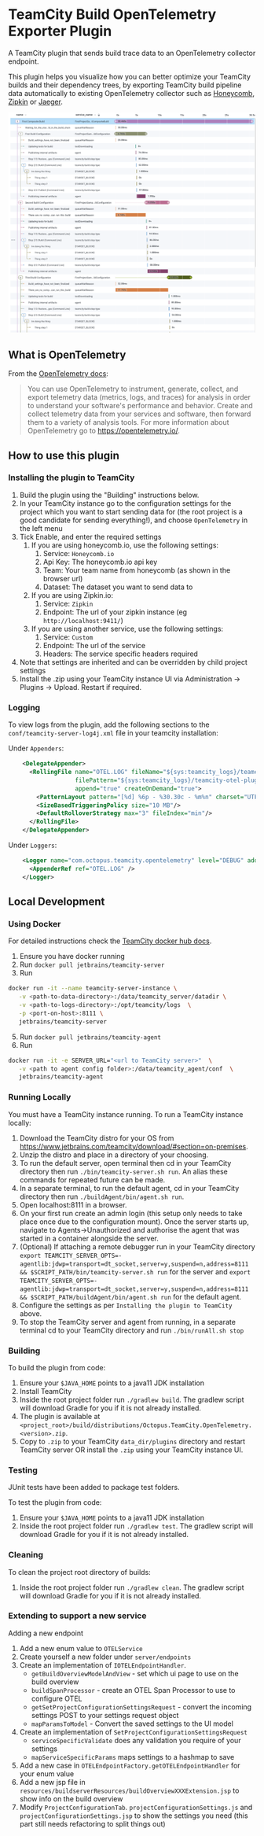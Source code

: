 # TeamCity Build OpenTelemetry Exporter Plugin

A TeamCity plugin that sends build trace data to an OpenTelemetry collector endpoint.

This plugin helps you visualize how you can better optimize your TeamCity builds and their dependency trees, by exporting TeamCity build pipeline data automatically to existing OpenTelemetry collector such as [Honeycomb](https://www.honeycomb.io/), [Zipkin](https://zipkin.io/) or [Jaeger](https://www.jaegertracing.io).

![trace_image.png](trace_image.png)

## What is OpenTelemetry


From the [OpenTelemetry docs](https://opentelemetry.io/docs/):

> You can use OpenTelemetry to instrument, generate, collect, and export telemetry data (metrics, logs, and traces) for analysis in order to understand your software's performance and behavior. Create and collect telemetry data from your services and software, then forward them to a variety of analysis tools. For more information about OpenTelemetry go to https://opentelemetry.io/.

## How to use this plugin

### Installing the plugin to TeamCity

1. Build the plugin using the "Building" instructions below.
2. In your TeamCity instance go to the configuration settings for the project which you want to start sending data for (the root project is a good candidate for sending everything!), and choose `OpenTelemetry` in the left menu
3. Tick Enable, and enter the required settings
   1. If you are using honeycomb.io, use the following settings:
      1. Service: `Honeycomb.io`
      2. Api Key: The honeycomb.io api key
      2. Team: Your team name from honeycomb (as shown in the browser url)
      3. Dataset: The dataset you want to send data to
   2. If you are using Zipkin.io:
      1. Service: `Zipkin`
      2. Endpoint: The url of your zipkin instance (eg `http://localhost:9411/`)
   3. If you are using another service, use the following settings:
      1. Service: `Custom`
      2. Endpoint: The url of the service
      3. Headers: The service specific headers required
4. Note that settings are inherited and can be overridden by child project settings
5. Install the .zip using your TeamCity instance UI via Administration -> Plugins -> Upload. Restart if required.

### Logging

To view logs from the plugin, add the following sections to the `conf/teamcity-server-log4j.xml` file in your teamcity installation:

Under `Appenders`:
```xml
    <DelegateAppender>
      <RollingFile name="OTEL.LOG" fileName="${sys:teamcity_logs}/teamcity-otel-plugin.log"
                   filePattern="${sys:teamcity_logs}/teamcity-otel-plugin.log.%i"
                   append="true" createOnDemand="true">
        <PatternLayout pattern="[%d] %6p - %30.30c - %m%n" charset="UTF-8"/>
        <SizeBasedTriggeringPolicy size="10 MB"/>
        <DefaultRolloverStrategy max="3" fileIndex="min"/>
      </RollingFile>
    </DelegateAppender>
```

Under `Loggers`:
```xml
    <Logger name="com.octopus.teamcity.opentelemetry" level="DEBUG" additivity="false">
      <AppenderRef ref="OTEL.LOG" />
    </Logger>
```

## Local Development

### Using Docker

For detailed instructions check the [TeamCity docker hub docs](https://hub.docker.com/r/jetbrains/teamcity-server).

1. Ensure you have docker running
2. Run `docker pull jetbrains/teamcity-server`
3. Run 
```bash 
docker run -it --name teamcity-server-instance \
   -v <path-to-data-directory>:/data/teamcity_server/datadir \
   -v <path-to-logs-directory>:/opt/teamcity/logs  \
   -p <port-on-host>:8111 \
   jetbrains/teamcity-server
```
   
5. Run `docker pull jetbrains/teamcity-agent`
6. Run 
```bash 
docker run -it -e SERVER_URL="<url to TeamCity server>"  \
   -v <path to agent config folder>:/data/teamcity_agent/conf  \      
   jetbrains/teamcity-agent
 ```

### Running Locally

You must have a TeamCity instance running. To run a TeamCity instance locally:
1. Download the TeamCity distro for your OS from https://www.jetbrains.com/teamcity/download/#section=on-premises.
2. Unzip the distro and place in a directory of your choosing. 
3. To run the default server, open terminal then cd in your TeamCity directory then run `./bin/teamcity-server.sh run`. An alias these commands for repeated future can be made.
4. In a separate terminal, to run the default agent, cd in your TeamCity directory then run `./buildAgent/bin/agent.sh run`.
5. Open localhost:8111 in a browser.
6. On your first run create an admin login (this setup only needs to take place once due to the configuration mount). Once the server starts up, navigate to Agents->Unauthorized and authorise the agent that was started in a container alongside the server.
7. (Optional) If attaching a remote debugger run in your TeamCity directory `export TEAMCITY_SERVER_OPTS=-agentlib:jdwp=transport=dt_socket,server=y,suspend=n,address=8111 && $SCRIPT_PATH/bin/teamcity-server.sh run` for the server and `export TEAMCITY_SERVER_OPTS=-agentlib:jdwp=transport=dt_socket,server=y,suspend=n,address=8111 && $SCRIPT_PATH/buildAgent/bin/agent.sh run` for the default agent.
8. Configure the settings as per `Installing the plugin to TeamCity` above.
9. To stop the TeamCity server and agent from running, in a separate terminal cd to your TeamCity directory and run `./bin/runAll.sh stop`

### Building

To build the plugin from code:
1. Ensure your `$JAVA_HOME` points to a java11 JDK installation
2. Install TeamCity
3. Inside the root project folder run `./gradlew build`. The gradlew script will download Gradle for you if it is not already installed.
4. The plugin is available at `<project_root>/build/distributions/Octopus.TeamCity.OpenTelemetry.<version>.zip`.
5. Copy to `.zip` to your TeamCity `data_dir/plugins` directory and restart TeamCity server OR install the `.zip` using your TeamCity instance UI.

### Testing

JUnit tests have been added to package test folders.

To test the plugin from code:
1. Ensure your `$JAVA_HOME` points to a java11 JDK installation
2. Inside the root project folder run `./gradlew test`. The gradlew script will download Gradle for you if it is not already installed.

### Cleaning

To clean the project root directory of builds:
1. Inside the root project folder run `./gradlew clean`. The gradlew script will download Gradle for you if it is not already installed.

### Extending to support a new service

Adding a new endpoint
1. Add a new enum value to `OTELService`
2. Create yourself a new folder under `server/endpoints`
3. Create an implementation of `IOTELEndpointHandler`.
   - `getBuildOverviewModelAndView` - set which ui page to use on the build overview
   - `buildSpanProcessor` - create an OTEL Span Processor to use to configure OTEL
   - `getSetProjectConfigurationSettingsRequest` - convert the incoming settings POST to your settings request object
   - `mapParamsToModel` - Convert the saved settings to the UI model 
4. Create an implementation of `SetProjectConfigurationSettingsRequest`
   - `serviceSpecificValidate` does any validation you require of your settings
   - `mapServiceSpecificParams` maps settings to a hashmap to save
5. Add a new case in `OTELEndpointFactory.getOTELEndpointHandler` for your enum value
6. Add a new jsp file in `resources/buildserverResources/buildOverviewXXXExtension.jsp` to show info on the build overview
7. Modify `ProjectConfigurationTab`. `projectConfigurationSettings.js` and `projectConfigurationSettings.jsp` to show the settings you need (this part still needs refactoring to split things out)

